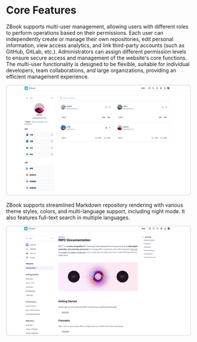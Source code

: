# Core Features

ZBook supports multi-user management, allowing users with different roles to perform operations based on their permissions. Each user can independently create or manage their own repositories, edit personal information, view access analytics, and link third-party accounts (such as GitHub, GitLab, etc.). Administrators can assign different permission levels to ensure secure access and management of the website's core functions. The multi-user functionality is designed to be flexible, suitable for individual developers, team collaborations, and large organizations, providing an efficient management experience.

![Multi-user](./assets/多用户.png)

ZBook supports streamlined Markdown repository rendering with various theme styles, colors, and multi-language support, including night mode. It also features full-text search in multiple languages.

![Doc](./assets/doc.png)